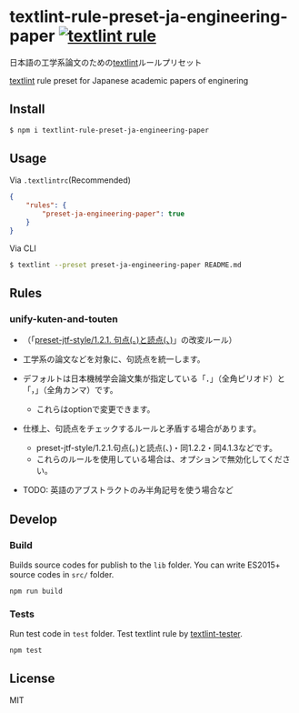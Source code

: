 # textlint-rule-preset-ja-engineering-paper [![textlint rule](https://img.shields.io/badge/textlint-fixable-green.svg?style=social)](https://textlint.github.io/)

日本語の工学系論文のための[textlint](https://textlint.github.io/)ルールプリセット

[textlint](https://textlint.github.io/) rule preset for Japanese academic papers of enginering

## Install
```bash
$ npm i textlint-rule-preset-ja-engineering-paper
```

## Usage

Via `.textlintrc`(Recommended)

```json
{
    "rules": {
        "preset-ja-engineering-paper": true
    }
}
```

Via CLI

```bash
$ textlint --preset preset-ja-engineering-paper README.md
```

## Rules
### unify-kuten-and-touten

- （「[preset-jtf-style/1.2.1. 句点(。)と読点(、)](https://github.com/textlint-ja/textlint-rule-preset-JTF-style/blob/master/src/1.2.1.js)」の改変ルール）
- 工学系の論文などを対象に、句読点を統一します。
- デフォルトは日本機械学会論文集が指定している「．」（全角ピリオド）と「，」（全角カンマ）です。
    - これらはoptionで変更できます。
- 仕様上、句読点をチェックするルールと矛盾する場合があります。
    - preset-jtf-style/1.2.1.句点(。)と読点(、)・同1.2.2・同4.1.3などです。
    - これらのルールを使用している場合は、オプションで無効化してください。

- TODO: 英語のアブストラクトのみ半角記号を使う場合など

## Develop

### Build

Builds source codes for publish to the `lib` folder.
You can write ES2015+ source codes in `src/` folder.

    npm run build

### Tests

Run test code in `test` folder.
Test textlint rule by [textlint-tester](https://github.com/textlint/textlint-tester "textlint-tester").

    npm test

## License

MIT
